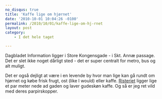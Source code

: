 ```yaml
---
no_disqus: true
title: 'Kaffe lige om hjørnet'
date: '2010-10-01 10:04:26 -0100'
permalink: /2010/10/01/kaffe-lige-om-hj-rnet
layout: post
category:
    - I det hele taget

---
```

Dagbladet Information ligger i Store Kongensgade - i Skt. Annæ passage. Det er slet ikke noget dårligt sted - det er super centralt for metro, bus og alt muligt.

<amp-img alt="Cortado fra Risteriet"
  src="{{ site.baseurl }}{% link assets/post-images/risteriet.jpg %}"
  width="483"
  height="644"
  layout="responsive"></amp-img>

Det er også dejligt at være i en levende by hvor man lige kan gå rundt om hjørnet og købe frisk frugt, ost (like I would) eller kaffe. [Risteriet](http://www.risteriet.dk/) ligger lige et par meter nede ad gaden og laver gudeskøn kaffe. Og så er jeg ret vild med deres parpirskopper.
